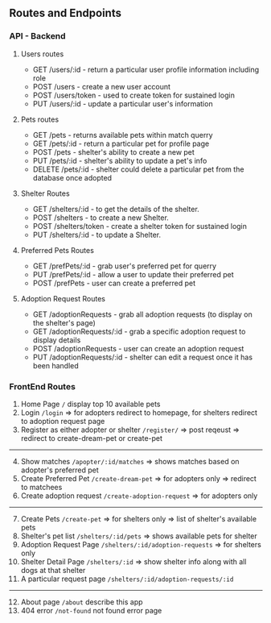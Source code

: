 ## Routes and Endpoints

### API - Backend
1. Users routes
   * GET /users/:id - return a particular user profile information including role
   * POST /users - create a new user account
   * POST /users/token - used to create token for sustained login
   * PUT /users/:id - update a particular user's information

2. Pets routes
   * GET /pets - returns available pets within match querry
   * GET /pets/:id - return a particular pet for profile page
   * POST /pets - shelter's ability to create a new pet
   * PUT /pets/:id - shelter's ability to update a pet's info
   * DELETE /pets/:id - shelter could delete a particular pet from the database once adopted

3. Shelter Routes
   * GET /shelters/:id  - to get the details of the shelter.
   * POST /shelters - to create a new Shelter.
   * POST /shelters/token - create a shelter token for sustained login
   * PUT /shelters/:id - to update a Shelter.

4. Preferred Pets Routes
   * GET /prefPets/:id - grab user's preferred pet for querry
   * PUT /prefPets/:id - allow a user to update their preferred pet
   * POST /prefPets - user can create a preferred pet

5. Adoption Request Routes
   * GET /adoptionRequests - grab all adoption requests (to display on the shelter's page)
   * GET /adoptionRequests/:id - grab a specific adoption request to display details
   * POST /adoptionRequests - user can create an adoption request
   * PUT /adoptionRequests/:id - shelter can edit a request once it has been handled

### FrontEnd Routes
1. Home Page `/` display top 10 available pets
2. Login `/login` => for adopters redirect to homepage, for shelters redirect to adoption request page
3. Register as either adopter or shelter `/register/` => post reqeust => redirect to create-dream-pet or create-pet
___
4. Show matches `/apopter/:id/matches` => shows matches based on adopter's preferred pet
5. Create Preferred Pet `/create-dream-pet` => for adopters only => redirect to matchees
6.  Create adoption request `/create-adoption-request` => for adopters only
___

7. Create Pets `/create-pet` => for shelters only => list of shelter's available pets
8.  Shelter's pet list `/shelters/:id/pets` => shows available pets for shelter
9.  Adoption Request Page `/shelters/:id/adoption-requests` => for shelters only
10.  Shelter Detail Page `/shelters/:id` => show shelter info along with all dogs at that shelter
11.  A particular request page `/shelters/:id/adoption-requests/:id`

___
12.  About page `/about` describe this app
13.  404 error `/not-found` not found error page